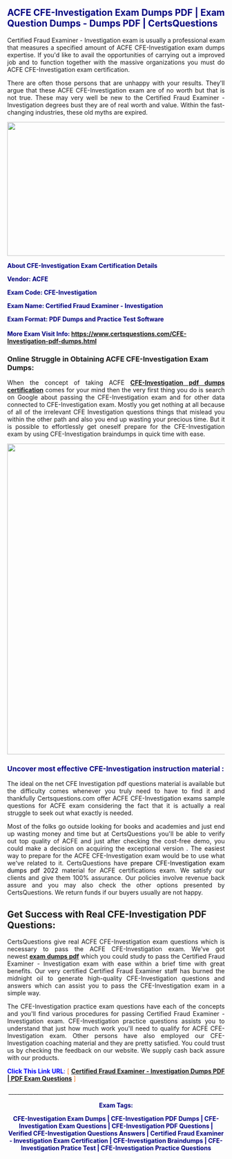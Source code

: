 <h2 style="text-align: justify;"><span style="color: #000080;">ACFE CFE-Investigation Exam Dumps PDF | Exam Question Dumps - Dumps PDF | CertsQuestions</span></h2>
<p style="text-align: justify;">Certified Fraud Examiner - Investigation exam is usually a professional exam that measures a specified amount of ACFE  CFE-Investigation exam dumps expertise. If you'd like to avail the opportunities of carrying out a improved job and to function together with the massive organizations you must do ACFE CFE-Investigation exam certification.</p>
<p style="text-align: justify;">There are often those persons that are unhappy with your results. They'll argue that these ACFE  CFE-Investigation exam are of no worth but that is not true. These may very well be new to the Certified Fraud Examiner - Investigation degrees bust they are of real worth and value. Within the fast-changing industries, these old myths are expired.</p>
<p><img style="display: block; margin-left: auto; margin-right: auto;" src="https://i.imgur.com/eaP4ae9.png" width="840" height="310" /></p>
<p><span style="color: #000080;"><strong>About CFE-Investigation Exam Certification Details</strong></span></p>
<p><span style="color: #000080;"><strong>Vendor: ACFE<br /></strong></span></p>
<p><span style="color: #000080;"><strong>Exam Code: CFE-Investigation</strong></span></p>
<p><span style="color: #000080;"><strong>Exam Name: Certified Fraud Examiner - Investigation</strong></span></p>
<p><span style="color: #000080;"><strong>Exam Format: PDF Dumps and Practice Test Software<br /><br />More Exam Visit Info: <span style="color: #ff6600;"><a href="https://www.certsquestions.com/CFE-Investigation-pdf-dumps.html">https://www.certsquestions.com/CFE-Investigation-pdf-dumps.html</a></span></strong></span></p>
<h3>Online Struggle in Obtaining ACFE CFE-Investigation Exam Dumps:</h3>
<p style="text-align: justify;">When the concept of taking ACFE <a href="https://www.certsquestions.com/CFE-Investigation-pdf-dumps.html"><strong> CFE-Investigation pdf dumps certification</strong></a> comes for your mind then the very first thing you do is search on Google about passing the CFE-Investigation exam and for other data connected to CFE-Investigation exam. Mostly you get nothing at all because of all of the irrelevant CFE Investigation questions things that mislead you within the other path and also you end up wasting your precious time. But it is possible to effortlessly get oneself prepare for the CFE-Investigation exam by using CFE-Investigation braindumps in quick time with ease.</p>
<p><a href="https://www.certsquestions.com/CFE-Investigation-pdf-dumps.html"><img style="display: block; margin-left: auto; margin-right: auto;" src="https://i.imgur.com/pxhoKQ2.png" width="720" /></a></p>
<h3><span style="color: #000080;">Uncover most effective  CFE-Investigation instruction material :</span></h3>
<p style="text-align: justify;">The ideal on the net CFE Investigation pdf questions material is available but the difficulty comes whenever you truly need to have to find it and thankfully Certsquestions.com offer ACFE CFE-Investigation exams sample questions for ACFE  exam considering the fact that it is actually a real struggle to seek out what exactly is needed.</p>
<p style="text-align: justify;">Most of the folks go outside looking for books and academies and just end up wasting money and time but at CertsQuestions you'll be able to verify out top quality of ACFE  and just after checking the cost-free demo, you could make a decision on acquiring the exceptional version . The easiest way to prepare for the ACFE CFE-Investigation exam would be to use what we've related to it. CertsQuestions have <span style="color: #000000;">prepare CFE-Investigation exam dumps pdf 2022</span> material for ACFE certifications exam. We satisfy our clients and give them 100% assurance. Our policies involve revenue back assure and you may also check the other options presented by CertsQuestions. We return funds if our buyers usually are not happy.</p>
<h2>Get Success with Real CFE-Investigation PDF Questions:</h2>
<p style="text-align: justify;">CertsQuestions give real ACFE CFE-Investigation exam questions which is necessary to pass the ACFE  CFE-Investigation exam. We've got newest<strong>&nbsp;<a href="https://www.certsquestions.com/">exam dumps pdf</a></strong>&nbsp;which you could study to pass the Certified Fraud Examiner - Investigation exam with ease within a brief time with great benefits. Our very certified Certified Fraud Examiner staff has burned the midnight oil to generate high-quality CFE-Investigation questions and answers which can assist you to pass the CFE-Investigation exam in a simple way.</p>
<p style="text-align: justify;">The CFE-Investigation practice exam questions have each of the concepts and you'll find various procedures for passing Certified Fraud Examiner - Investigation exam. CFE-Investigation practice questions assists you to understand that just how much work you'll need to qualify for ACFE  CFE-Investigation exam. Other persons have also employed our CFE-Investigation coaching material and they are pretty satisfied. You could trust us by checking the feedback on our website. We supply cash back assure with our products.</p>
<p style="text-align: justify;"><span style="color: #0000ff;"><strong>Click This Link URL</strong>:</span> <span style="color: #ff6600;">[ <strong><a href="https://www.certsquestions.com/certified-fraud-examiner-certification.html">Certified Fraud Examiner - Investigation Dumps PDF | PDF Exam Questions</a></strong> ]</span></p>
<p style="text-align: center;">______________________________________________________________________________</p>
<p style="text-align: center;"><span style="color: #000080;"><strong>Exam Tags:</strong></span></p>
<p style="text-align: center;"><span style="color: #000080;"><strong>CFE-Investigation Exam Dumps | CFE-Investigation PDF Dumps | CFE-Investigation Exam Questions | CFE-Investigation PDF Questions | Verified CFE-Investigation Questions Answers | Certified Fraud Examiner - Investigation Exam Certification | CFE-Investigation Braindumps | CFE-Investigation Pratice Test | CFE-Investigation Practice Questions</strong></span></p>
